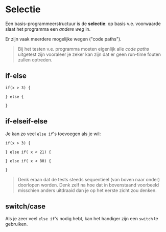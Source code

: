 # Selectie

Een basis-programmeerstructuur is de **selectie**:
op basis v.e. voorwaarde slaat het programma een *andere weg* in.

Er zijn vaak meerdere mogelijke wegen ("code paths").

> Bij het testen v.e. programma moeten eigenlijk alle *code paths* uitgetest
zijn vooraleer je zeker kan zijn dat er geen run-time fouten zullen optreden.



## if-else

```
if(x > 3) {

} else {

}
```



## if-elseif-else

Je kan zo veel `else if`'s toevoegen als je wil:

```
if(x > 3) {

} else if( x < 21) {

} else if( x < 80) {

}
```

> Denk eraan dat de tests steeds sequentieel (van boven naar onder) doorlopen
> worden. Denk zelf na hoe dat in bovenstaand voorbeeld misschien anders
> uitdraaid dan je op het eerste zicht zou denken.


## switch/case

Als je zeer veel `else if`'s nodig hebt, kan het handiger zijn een
`switch` te gebruiken.


